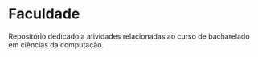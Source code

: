 # Faculdade
Repositório dedicado a atividades relacionadas ao curso de bacharelado em ciências da computação.
